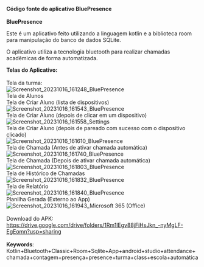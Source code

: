 **Código fonte do aplicativo BluePresence**
<br>
<br>
**BluePresence**


Este é um aplicativo feito utilizando a linguagem kotlin e a biblioteca room para manipulação do banco de dados SQLite.

O aplicativo utiliza a tecnologia bluetooth para realizar chamadas acadêmicas de forma automatizada.

**Telas do Aplicativo:**
<br>
<br>
Tela da turma:
<br>
![Screenshot_20231016_161248_BluePresence](https://github.com/LuisFalci/BluePresence/assets/78694561/94d501f5-e0fb-48a5-9380-cabeac977ea6)
<br>
Tela de Alunos
<br>
Tela de Criar Aluno (lista de dispositivos)
<br>
![Screenshot_20231016_161543_BluePresence](https://github.com/LuisFalci/BluePresence/assets/78694561/97c0ce32-082a-4bd2-b235-476d5d597b3f)
<br>
Tela de Criar Aluno (depois de clicar em um dispositivo)
<br>
![Screenshot_20231016_161558_Settings](https://github.com/LuisFalci/BluePresence/assets/78694561/24c59287-99ad-4918-858f-3ae43e485df1)
<br>
Tela de Criar Aluno (depois de pareado com sucesso com o dispositivo clicado)
<br>
![Screenshot_20231016_161610_BluePresence](https://github.com/LuisFalci/BluePresence/assets/78694561/ee9933db-2cf0-4b6b-bda3-b7e8082afff2)
<br>
Tela de Chamada (Antes de ativar chamada automática)
<br>
![Screenshot_20231016_161740_BluePresence](https://github.com/LuisFalci/BluePresence/assets/78694561/e82b41a4-382b-46e1-873a-6a2a964791d0)
<br>
Tela de Chamada (Depois de ativar chamada automática)
<br>
![Screenshot_20231016_161803_BluePresence](https://github.com/LuisFalci/BluePresence/assets/78694561/74ddf53d-2bb3-436c-bb24-48a9f0e6a4ca)
<br>
Tela de Histórico de Chamadas
<br>
![Screenshot_20231016_161832_BluePresence](https://github.com/LuisFalci/BluePresence/assets/78694561/428f3e02-9829-4f00-98c0-ac0d2109629f)
<br>
Tela de Relatório
<br>
![Screenshot_20231016_161840_BluePresence](https://github.com/LuisFalci/BluePresence/assets/78694561/f49a6054-bb22-48f6-89cc-853351293944)
<br>
Planilha Gerada (Externo ao App)
<br>
![Screenshot_20231016_161943_Microsoft 365 (Office)](https://github.com/LuisFalci/BluePresence/assets/78694561/55fe5127-bd43-4f6e-843f-3deccf367473)
<br>
<br>
Download do APK:
<br>
https://drive.google.com/drive/folders/1Rm1lEgv88jFiHsJkn_-nyMgLF-EgEomn?usp=sharing
<br>
<br>
**Keywords**: 
Kotlin+Bluetooth+Classic+Room+Sqlite+App+android+studio+attendance+chamada+contagem+presença+presence+turma+class+escola+automática







